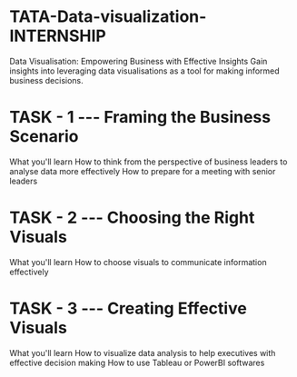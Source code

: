 # TATA-Data-visualization-INTERNSHIP
Data Visualisation: Empowering Business with Effective Insights Gain insights into leveraging data visualisations as a tool for making informed business decisions.

# TASK - 1 --- Framing the Business Scenario
What you'll learn
How to think from the perspective of business leaders to analyse data more effectively
How to prepare for a meeting with senior leaders

# TASK - 2 --- Choosing the Right Visuals
What you'll learn
How to choose visuals to communicate information effectively

# TASK - 3 --- Creating Effective Visuals
What you'll learn
How to visualize data analysis to help executives with effective decision making
How to use Tableau or PowerBI softwares
